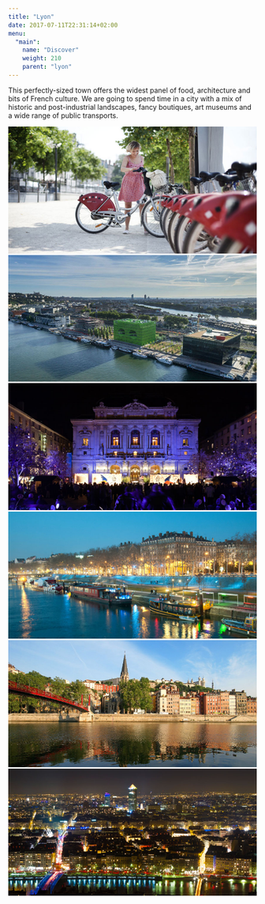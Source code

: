 ```yaml
---
title: "Lyon"
date: 2017-07-11T22:31:14+02:00
menu:
  "main":
    name: "Discover"
    weight: 210
    parent: "lyon"
---
```

  <p>
    This perfectly-sized town offers the widest panel of food, architecture and bits of French culture. We are going to spend time in a city with a mix of historic and post-industrial landscapes, fancy boutiques, art museums and a wide range of public transports.
  </p>


<section class="gallery-simple">
  <img src="/img/photos/lyon-scene1-Bikes.jpg" alt="Lyon city bikes" class="box">
  <img src="/img/photos/lyon-scene2-Confluence.jpg" alt="Lyon confluence" class="box">
  <img src="/img/photos/lyon-scene3-FetedesLumieres2009.jpg" alt="Lyon winter light festival" class="box">
  <img src="/img/photos/lyon-scene4-Quais.jpg" alt="Lyon Rhône river banks" class="box">
  <img src="/img/photos/lyon-scene5-Vieux-Lyon.jpg" alt="Lyon old part of the city" class="box">
  <img src="/img/photos/lyon-scene6-Lyon-by-night.jpg" alt="Aerial view of Lyon by night" class="box">
</section>
